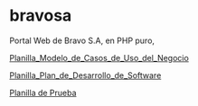 # bravosa
 Portal Web de Bravo S.A, en PHP puro,


[Planilla_Modelo_de_Casos_de_Uso_del_Negocio](https://github.com/carterror/bravosa/blob/f6559a05820fcb763e9f1158822751995dc2254d/Planilla_Modelo_de_Casos_de_Uso_del_Negocio.pdf)

[Planilla_Plan_de_Desarrollo_de_Software](https://github.com/carterror/bravosa/blob/f6559a05820fcb763e9f1158822751995dc2254d/Planilla_Plan_de_Desarrollo_de_Software.pdf)

[Planilla de Prueba](https://github.com/carterror/bravosa/blob/f6559a05820fcb763e9f1158822751995dc2254d/Planilla%20de%20Prueba.pdf)
